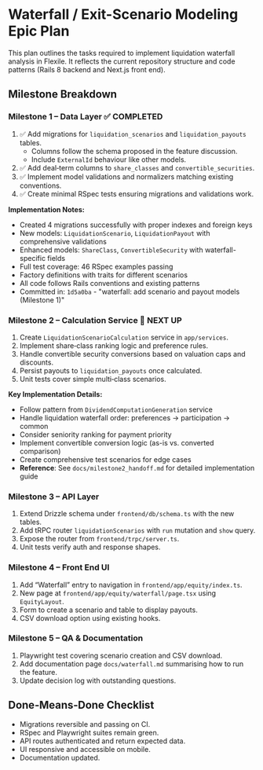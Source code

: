 # Waterfall / Exit-Scenario Modeling Epic Plan

This plan outlines the tasks required to implement liquidation waterfall analysis in Flexile. It reflects the current repository structure and code patterns (Rails 8 backend and Next.js front end).

## Milestone Breakdown

### Milestone 1 – Data Layer ✅ COMPLETED
1. ✅ Add migrations for `liquidation_scenarios` and `liquidation_payouts` tables.
   - Columns follow the schema proposed in the feature discussion.
   - Include `ExternalId` behaviour like other models.
2. ✅ Add deal‑term columns to `share_classes` and `convertible_securities`.
3. ✅ Implement model validations and normalizers matching existing conventions.
4. ✅ Create minimal RSpec tests ensuring migrations and validations work.

**Implementation Notes:**
- Created 4 migrations successfully with proper indexes and foreign keys
- New models: `LiquidationScenario`, `LiquidationPayout` with comprehensive validations
- Enhanced models: `ShareClass`, `ConvertibleSecurity` with waterfall-specific fields
- Full test coverage: 46 RSpec examples passing
- Factory definitions with traits for different scenarios
- All code follows Rails conventions and existing patterns
- Committed in: `1d5a0ba` - "waterfall: add scenario and payout models (Milestone 1)"

### Milestone 2 – Calculation Service 🚧 NEXT UP
1. Create `LiquidationScenarioCalculation` service in `app/services`.
2. Implement share‑class ranking logic and preference rules.
3. Handle convertible security conversions based on valuation caps and discounts.
4. Persist payouts to `liquidation_payouts` once calculated.
5. Unit tests cover simple multi‑class scenarios.

**Key Implementation Details:**
- Follow pattern from `DividendComputationGeneration` service
- Handle liquidation waterfall order: preferences → participation → common
- Consider seniority ranking for payment priority
- Implement convertible conversion logic (as-is vs. converted comparison)
- Create comprehensive test scenarios for edge cases
- **Reference**: See `docs/milestone2_handoff.md` for detailed implementation guide

### Milestone 3 – API Layer
1. Extend Drizzle schema under `frontend/db/schema.ts` with the new tables.
2. Add tRPC router `liquidationScenarios` with `run` mutation and `show` query.
3. Expose the router from `frontend/trpc/server.ts`.
4. Unit tests verify auth and response shapes.

### Milestone 4 – Front End UI
1. Add “Waterfall” entry to navigation in `frontend/app/equity/index.ts`.
2. New page at `frontend/app/equity/waterfall/page.tsx` using `EquityLayout`.
3. Form to create a scenario and table to display payouts.
4. CSV download option using existing hooks.

### Milestone 5 – QA & Documentation
1. Playwright test covering scenario creation and CSV download.
2. Add documentation page `docs/waterfall.md` summarising how to run the feature.
3. Update decision log with outstanding questions.

## Done‑Means‑Done Checklist
- Migrations reversible and passing on CI.
- RSpec and Playwright suites remain green.
- API routes authenticated and return expected data.
- UI responsive and accessible on mobile.
- Documentation updated.
